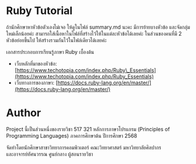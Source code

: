 # Ruby Tutorial

ถ้านักศึกษาหาหัวข้อตัวเองไม่เจอ ให้ดูในไฟล์ summary.md นะคะ มีการย้ายบางหัวข้อ และจัดกลุ่มใหม่เล็กน้อยค่ะ
สามารถใส่เนื้อหาในไฟล์ที่สร้างไว้ให้ในแต่ละหัวข้อได้เลยค่ะ ในส่วนของคนที่มี 2 หัวข้อย่อยขึ้นไป ให้สร้างรวมกันไว้ในไฟล์เดียวได้เลยค่ะ

เอกสารประกอบการเรียนรู้ภาษา Ruby เบื้องต้น

* เว็บหลักที่มาของหัวข้อ: [https://www.techotopia.com/index.php/Ruby\_Essentials](https://www.techotopia.com/index.php/Ruby_Essentials)
* เว็บทางการของภาษา: [https://docs.ruby-lang.org/en/master/](https://docs.ruby-lang.org/en/master/)

# Author
Project นี้เป็นส่วนหนึ่งของรายวิชา 517 321 หลักการภาษาโปรแกรม (Principles of Programming Languages) ภาคการศึกษาต้น ปีการศึกษา 2568

จัดทำโดยนักศึกษาสาขาวิทยาการคอมพิวเตอร์ คณะวิทยาศาสตร์ มหาวิทยาลัยศิลปากร\
และอาจารย์ทัศนวรรณ ศูนย์กลาง ผู้สอนรายวิชา
